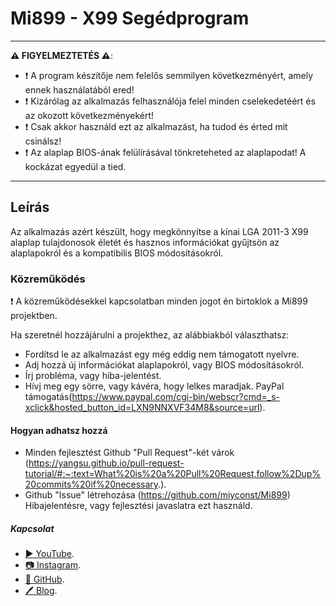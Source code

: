 ﻿# Mi899 - X99 Segédprogram

------------------------------------------------------------------------------------------------------

**⚠️ FIGYELMEZTETÉS ⚠️**:

- ❗ A program készítője nem felelős semmilyen következményért, amely ennek használatából ered!
- ❗ Kizárólag az alkalmazás felhasználója felel minden cselekedetéért és az okozott következményekért! 
- ❗ Csak akkor használd ezt az alkalmazást, ha tudod és érted mit csinálsz!
- ❗ Az alaplap BIOS-ának felülírásával tönkreteheted az alaplapodat! A kockázat egyedül a tied.

------------------------------------------------------------------------------------------------------

## Leírás

Az alkalmazás azért készült, hogy megkönnyítse a kínai LGA 2011-3 X99 alaplap tulajdonosok életét 
és hasznos információkat gyűjtsön az alaplapokról és a kompatibilis BIOS módosításokról.

### Közreműködés

❗ A közreműködésekkel kapcsolatban minden jogot én birtoklok a Mi899 projektben.

Ha szeretnél hozzájárulni a projekthez, az alábbiakból választhatsz:

- Fordítsd le az alkalmazást egy még eddig nem támogatott nyelvre.
- Adj hozzá új információkat alaplapokról, vagy BIOS módosításokról.
- Írj probléma, vagy hiba-jelentést.
- Hívj meg egy sörre, vagy kávéra, hogy lelkes maradjak. PayPal támogatás(https://www.paypal.com/cgi-bin/webscr?cmd=_s-xclick&hosted_button_id=LXN9NNXVF34M8&source=url).

#### Hogyan adhatsz hozzá

- Minden fejlesztést Github "Pull Request"-két várok (https://yangsu.github.io/pull-request-tutorial/#:~:text=What%20is%20a%20Pull%20Request,follow%2Dup%20commits%20if%20necessary.).
- Github "Issue" létrehozása (https://github.com/miyconst/Mi899) Hibajelentésre, vagy fejlesztési javaslatra ezt használd.

##### Kapcsolat

- [▶️ YouTube](https://www.youtube.com/c/Miyconst).
- [📷 Instagram](https://www.instagram.com/mi8.se/).
- [📜 GitHub](https://github.com/miyconst).
- [🖊️ Blog](https://www.miyconst.com/).

